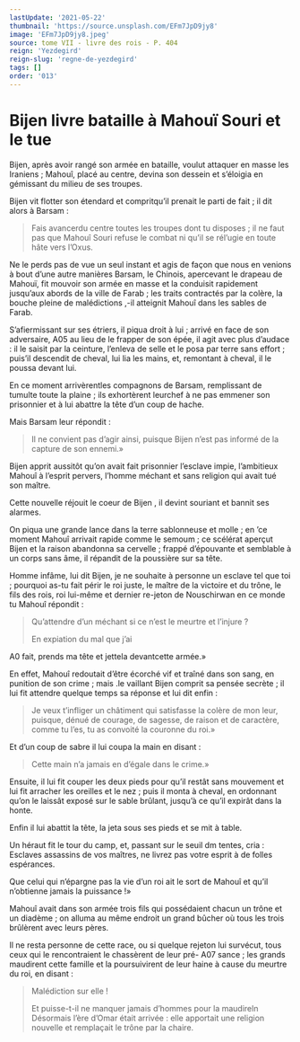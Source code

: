 ```yaml
---
lastUpdate: '2021-05-22'
thumbnail: 'https://source.unsplash.com/EFm7JpD9jy8'
image: 'EFm7JpD9jy8.jpeg'
source: tome VII - livre des rois - P. 404
reign: 'Yezdegird'
reign-slug: 'regne-de-yezdegird'
tags: []
order: '013'
---
```


# Bijen livre bataille à Mahouï Souri et le tue

Bijen, après avoir rangé son armée en bataille, voulut attaquer en masse les Iraniens ; Mahouî, placé au centre, devina son dessein et s’éloigia en gémissant du milieu de ses troupes.

Bijen vit flotter son étendard et compritqu’il prenait le parti de fait ; il dit alors à Barsam :

> Fais avancerdu centre toutes les troupes dont tu disposes ; il ne faut pas que Mahouî Souri refuse le combat ni qu’il se rél’ugie en toute hâte vers l’Oxus.

Ne le perds pas de vue un seul instant et agis de façon que nous en venions à bout d’une autre manières Barsam, le Chinois, apercevant le drapeau de Mahouï, fit mouvoir son armée en masse et la conduisit rapidement jusqu’aux abords de la ville de Farab ; les traits contractés par la colère, la bouche pleine de malédictions ,-il atteignit Mahouî dans les sables de Farab.

S’afiermissant sur ses étriers, il piqua droit à lui ; arrivé en face de son adversaire, A05 au lieu de le frapper de son épée, il agit avec plus d’audace : il le saisit par la ceinture, l’enleva de selle et le posa par terre sans effort ; puis’il descendit de cheval, lui lia les mains, et, remontant à cheval, il le poussa devant lui.

En ce moment arrivèrentles compagnons de Barsam, remplissant de tumulte toute la plaine ; ils exhortèrent leurchef à ne pas emmener son prisonnier et à lui abattre la tête d’un coup de hache.

Mais Barsam leur répondit :

> Il ne convient pas d’agir ainsi, puisque Bijen n’est pas informé de la capture de son ennemi.»

Bijen apprit aussitôt qu’on avait fait prisonnier l’esclave impie, l’ambitieux Mahouî à l’esprit pervers, l’homme méchant et sans religion qui avait tué son maître.

Cette nouvelle réjouit le coeur de Bijen , il devint souriant et bannit ses alarmes.

On piqua une grande lance dans la terre sablonneuse et molle ; en ’ce moment Mahouî arrivait rapide comme le semoum ; ce scélérat aperçut Bijen et la raison abandonna sa cervelle ; frappé d’épouvante et semblable à un corps sans âme, il répandit de la poussière sur sa tête.

Homme infâme, lui dit Bijen, je ne souhaite à personne un esclave tel que toi ; pourquoi as-tu fait périr le roi juste, le maître de la victoire et du trône, le fils des rois, roi lui-même et dernier re-jeton de Nouschirwan en ce monde tu Mahouî répondit :

> Qu’attendre d’un méchant si ce n’est le meurtre et l’injure ?
>
> En expiation du mal que j’ai
>
> 
A0
fait, prends ma tête et jettela devantcette armée.»

En effet, Mahouî redoutait d’être écorché vif et traîné dans son sang, en punition de son crime ; mais .le vaillant Bijen comprit sa pensée secrète ; il lui fit attendre quelque temps sa réponse et lui dit enfin :

> Je veux t’infliger un châtiment qui satisfasse la colère de mon leur, puisque, dénué de courage, de sagesse, de raison et de caractère, comme tu l’es, tu as convoité la couronne du roi.»

Et d’un coup de sabre il lui coupa la main en disant :

> Cette main n’a jamais en d’égale dans le crime.»

Ensuite, il lui fit couper les deux pieds pour qu’il restât sans mouvement et lui fit arracher les oreilles et le nez ; puis il monta à cheval, en ordonnant qu’on le laissât exposé sur le sable brûlant, jusqu’à ce qu’il expirât dans la honte.

Enfin il lui abattit la tête, la jeta sous ses pieds et se mit à table.

Un héraut fit le tour du camp, et, passant sur le seuil dm tentes, cria : Esclaves assassins de vos maîtres, ne livrez pas votre esprit à de folles espérances.

Que celui qui n’épargne pas la vie d’un roi ait le sort de Mahouî et qu’il n’obtienne jamais la puissance !»

Mahouî avait dans son armée trois fils qui possédaient chacun un trône et un diadème ; on alluma au même endroit un grand bûcher où tous les trois brûlèrent avec leurs pères.

Il ne resta personne de cette race, ou si quelque rejeton lui survécut, tous ceux qui le rencontraient le chassèrent de leur pré- A07 sance ; les grands maudirent cette famille et la poursuivirent de leur haine à cause du meurtre du roi, en disant :

> Malédiction sur elle !
>
> Et puisse-t-il ne manquer jamais d’hommes pour la maudireln Désormais l’ère d’Omar était arrivée : elle apportait une religion nouvelle et remplaçait le trône par la chaire.
